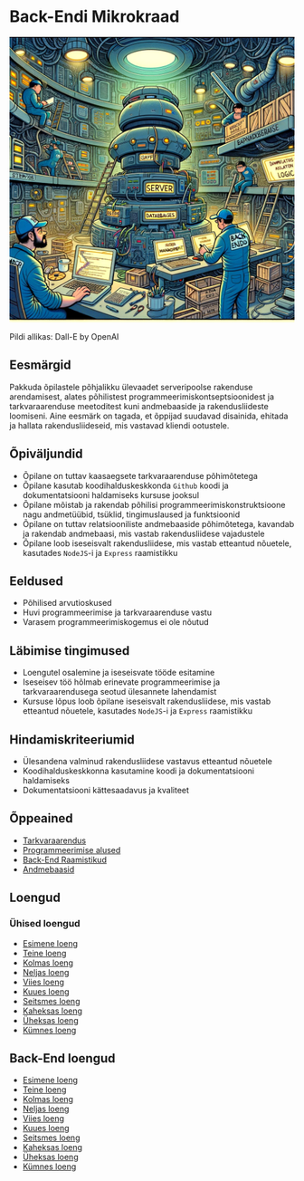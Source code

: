 # Back-Endi Mikrokraad

![Back-End](Back-End.webp)

Pildi allikas: Dall-E by OpenAI

## Eesmärgid

Pakkuda õpilastele põhjalikku ülevaadet serveripoolse rakenduse arendamisest, alates põhilistest programmeerimiskontseptsioonidest ja tarkvaraarenduse meetoditest kuni andmebaaside ja rakendusliideste loomiseni. Aine eesmärk on tagada, et õppijad suudavad disainida, ehitada ja hallata rakendusliideseid, mis vastavad kliendi ootustele.

## Õpiväljundid

- Õpilane on tuttav kaasaegsete tarkvaraarenduse põhimõtetega
- Õpilane kasutab koodihalduskeskkonda `Github` koodi ja dokumentatsiooni haldamiseks kursuse jooksul
- Õpilane mõistab ja rakendab põhilisi programmeerimiskonstruktsioone nagu andmetüübid, tsüklid, tingimuslaused ja funktsioonid
- Õpilane on tuttav relatsiooniliste andmebaaside põhimõtetega, kavandab ja rakendab andmebaasi, mis vastab rakendusliidese vajadustele
- Õpilane loob iseseisvalt rakendusliidese, mis vastab etteantud nõuetele, kasutades `NodeJS`-i ja `Express` raamistikku

## Eeldused

- Põhilised arvutioskused
- Huvi programmeerimise ja tarkvaraarenduse vastu
- Varasem programmeerimiskogemus ei ole nõutud

## Läbimise tingimused

- Loengutel osalemine ja iseseisvate tööde esitamine
- Iseseisev töö hõlmab erinevate programmeerimise ja tarkvaraarendusega seotud ülesannete lahendamist
- Kursuse lõpus loob õpilane iseseisvalt rakendusliidese, mis vastab etteantud nõuetele, kasutades `NodeJS`-i ja `Express` raamistikku

## Hindamiskriteeriumid

- Ülesandena valminud rakendusliidese vastavus etteantud nõuetele
- Koodihalduskeskkonna kasutamine koodi ja dokumentatsiooni haldamiseks
- Dokumentatsiooni kättesaadavus ja kvaliteet

## Õppeained

- [Tarkvaraarendus](../Subjects/Software-Development/README.md)
- [Programmeerimise alused](../Subjects/Programming-Basics/README.md)
- [Back-End Raamistikud](../Subjects/Back-End-Frameworks/README.md)
- [Andmebaasid](../Subjects/Databases/README.md)

## Loengud

### Ühised loengud

- [Esimene loeng](../Lessons/Common-Lessons/Lesson-01/README.md)
- [Teine loeng](../Lessons/Common-Lessons/Lesson-02/README.md)
- [Kolmas loeng](../Lessons/Common-Lessons/Lesson-03/README.md)
- [Neljas loeng](../Lessons/Common-Lessons/Lesson-04/README.md)
- [Viies loeng](../Lessons/Common-Lessons/Lesson-05/README.md)
- [Kuues loeng](../Lessons/Common-Lessons/Lesson-06/README.md)
- [Seitsmes loeng](../Lessons/Common-Lessons/Lesson-07/README.md)
- [Kaheksas loeng](../Lessons/Common-Lessons/Lesson-08/README.md)
- [Üheksas loeng](../Lessons/Common-Lessons/Lesson-09/README.md)
- [Kümnes loeng](../Lessons/Common-Lessons/Lesson-10/README.md)

## Back-End loengud

- [Esimene loeng](../Lessons/Back-End/Lesson-01/README.md)
- [Teine loeng](../Lessons/Back-End/Lesson-02/README.md)
- [Kolmas loeng](../Lessons/Back-End/Lesson-03/README.md)
- [Neljas loeng](../Lessons/Back-End/Lesson-04/README.md)
- [Viies loeng](../Lessons/Back-End/Lesson-05/README.md)
- [Kuues loeng](../Lessons/Back-End/Lesson-06/README.md)
- [Seitsmes loeng](../Lessons/Back-End/Lesson-07/README.md)
- [Kaheksas loeng](../Lessons/Back-End/Lesson-08/README.md)
- [Üheksas loeng](../Lessons/Back-End/Lesson-09/README.md)
- [Kümnes loeng](../Lessons/Back-End/Lesson-10/README.md)
  